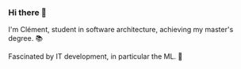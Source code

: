 ### Hi there 👋

I'm Clément, student in software architecture, achieving my master's degree. :books:

Fascinated by IT development, in particular the ML. 🤖
